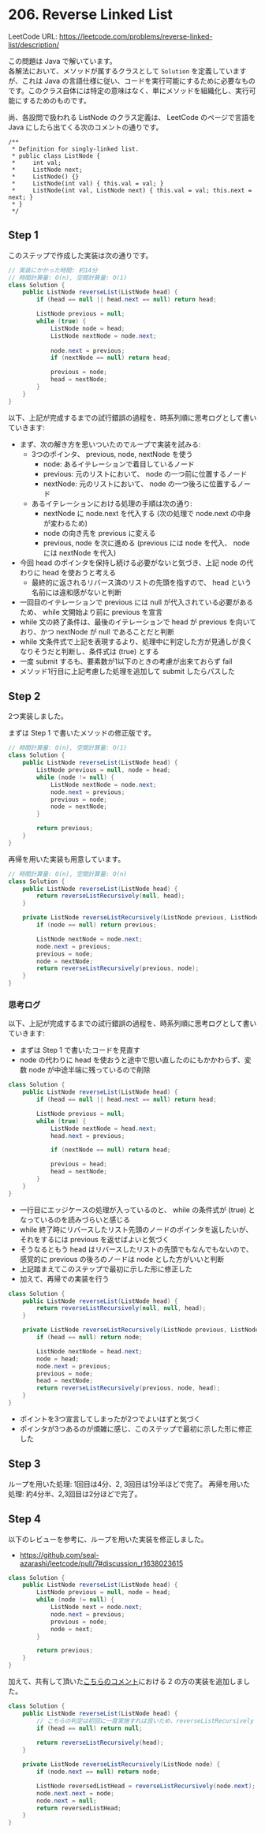 # 206. Reverse Linked List

LeetCode URL: https://leetcode.com/problems/reverse-linked-list/description/

この問題は Java で解いています。  
各解法において、メソッドが属するクラスとして `Solution` を定義していますが、これは Java の言語仕様に従い、コードを実行可能にするために必要なものです。このクラス自体には特定の意味はなく、単にメソッドを組織化し、実行可能にするためのものです。

尚、各設問で扱われる ListNode のクラス定義は、 LeetCode のページで言語を Java にしたら出てくる次のコメントの通りです。

```
/**
 * Definition for singly-linked list.
 * public class ListNode {
 *     int val;
 *     ListNode next;
 *     ListNode() {}
 *     ListNode(int val) { this.val = val; }
 *     ListNode(int val, ListNode next) { this.val = val; this.next = next; }
 * }
 */
```

## Step 1

このステップで作成した実装は次の通りです。

```java
// 実装にかかった時間: 約14分
// 時間計算量: O(n), 空間計算量: O(1)
class Solution {
    public ListNode reverseList(ListNode head) {
        if (head == null || head.next == null) return head;

        ListNode previous = null;
        while (true) {
            ListNode node = head;
            ListNode nextNode = node.next;
  
            node.next = previous;
            if (nextNode == null) return head;

            previous = node;
            head = nextNode;
        }
    }
}
```

以下、上記が完成するまでの試行錯誤の過程を、時系列順に思考ログとして書いていきます:

- まず、次の解き方を思いついたのでループで実装を試みる:
    - 3つのポインタ、 previous, node, nextNode を使う
        - node: あるイテレーションで着目しているノード
        - previous: 元のリストにおいて、 node の一つ前に位置するノード
        - nextNode: 元のリストにおいて、 node の一つ後ろに位置するノード
    - あるイテレーションにおける処理の手順は次の通り:
        - nextNode に node.next を代入する (次の処理で node.next の中身が変わるため)
        - node の向き先を previous に変える
        - previous, node を次に進める (previous には node を代入、 node には nextNode を代入)
- 今回 head のポインタを保持し続ける必要がないと気づき、上記 node の代わりに head を使おうと考える
    - 最終的に返されるリバース済のリストの先頭を指すので、 head という名前には違和感がないと判断
- 一回目のイテレーションで previous には null が代入されている必要があるため、 while 文開始より前に previous を宣言
- while 文の終了条件は、最後のイテレーションで head が previous を向いており、かつ nextNode が null であることだと判断
- while 文条件式で上記を表現するより、処理中に判定した方が見通しが良くなりそうだと判断し、条件式は (true) とする
- 一度 submit するも、要素数が1以下のときの考慮が出来ておらず fail
- メソッド1行目に上記考慮した処理を追加して submit したらパスした

## Step 2

2つ実装しました。

まずは Step 1 で書いたメソッドの修正版です。

```java
// 時間計算量: O(n), 空間計算量: O(1)
class Solution {
    public ListNode reverseList(ListNode head) {
        ListNode previous = null, node = head;
        while (node != null) {
            ListNode nextNode = node.next;
            node.next = previous;
            previous = node;
            node = nextNode;
        }

        return previous;
    }
}
```

再帰を用いた実装も用意しています。

```java
// 時間計算量: O(n), 空間計算量: O(n)
class Solution {
    public ListNode reverseList(ListNode head) {
        return reverseListRecursively(null, head);
    }

    private ListNode reverseListRecursively(ListNode previous, ListNode node) {
        if (node == null) return previous;

        ListNode nextNode = node.next;
        node.next = previous;
        previous = node;
        node = nextNode;
        return reverseListRecursively(previous, node);
    }
}
```

### 思考ログ

以下、上記が完成するまでの試行錯誤の過程を、時系列順に思考ログとして書いていきます:

- まずは Step 1 で書いたコードを見直す
- node の代わりに head を使おうと途中で思い直したのにもかかわらず、変数 node が中途半端に残っているので削除

```java
class Solution {
    public ListNode reverseList(ListNode head) {
        if (head == null || head.next == null) return head;

        ListNode previous = null;
        while (true) {
            ListNode nextNode = head.next;
            head.next = previous;

            if (nextNode == null) return head;

            previous = head;
            head = nextNode;
        }
    }
}
```

- 一行目にエッジケースの処理が入っているのと、 while の条件式が (true) となっているのを読みづらいと感じる
- while 終了時にリバースしたリスト先頭のノードのポインタを返したいが、それをするには previous を返せばよいと気づく
- そうなるともう head はリバースしたリストの先頭でもなんでもないので、感覚的に previous の後ろのノードは node とした方がいいと判断
- 上記踏まえてこのステップで最初に示した形に修正した
- 加えて、再帰での実装を行う

```java
class Solution {
    public ListNode reverseList(ListNode head) {
        return reverseListRecursively(null, null, head);
    }

    private ListNode reverseListRecursively(ListNode previous, ListNode node, ListNode head) {
        if (head == null) return node;

        ListNode nextNode = head.next;
        node = head;
        node.next = previous;
        previous = node;
        head = nextNode;
        return reverseListRecursively(previous, node, head);
    }
}
```

- ポイントを3つ宣言してしまったが2つでよいはずと気づく
- ポインタが3つあるのが煩雑に感じ、このステップで最初に示した形に修正した

## Step 3

ループを用いた処理: 1回目は4分、2, 3回目は1分半ほどで完了。
再帰を用いた処理: 約4分半、2,3回目は2分ほどで完了。

## Step 4

以下のレビューを参考に、ループを用いた実装を修正しました。

- https://github.com/seal-azarashi/leetcode/pull/7#discussion_r1638023615

```java
class Solution {
    public ListNode reverseList(ListNode head) {
        ListNode previous = null, node = head;
        while (node != null) {
            ListNode next = node.next;
            node.next = previous;
            previous = node;
            node = next;
        }

        return previous;
    }
}
```

加えて、共有して頂いた[こちらのコメント](https://github.com/goto-untrapped/Arai60/pull/27/files/14646ec0859dd9411e6983bf6c63e6f15a1f9f32#r1638693522)における 2 の方の実装を追加しました。

```java
class Solution {
    public ListNode reverseList(ListNode head) {
        // こちらの判定は初回に一度実施すれば良いため、reverseListRecursively 内部ではなくここで実施
        if (head == null) return null;
        
        return reverseListRecursively(head);
    }

    private ListNode reverseListRecursively(ListNode node) {
        if (node.next == null) return node;

        ListNode reversedListHead = reverseListRecursively(node.next);
        node.next.next = node;
        node.next = null;
        return reversedListHead;
    }
}
```
